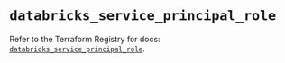 # `databricks_service_principal_role`

Refer to the Terraform Registry for docs: [`databricks_service_principal_role`](https://registry.terraform.io/providers/databricks/databricks/1.79.1/docs/resources/service_principal_role).
